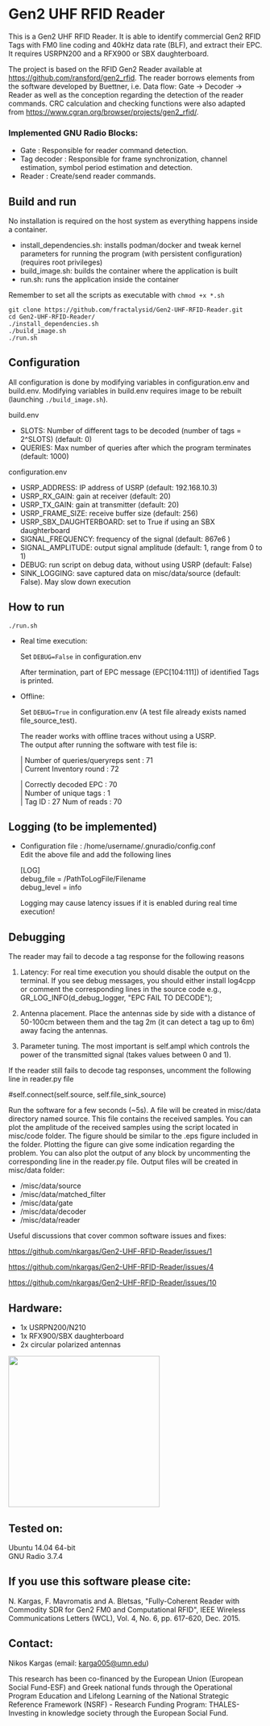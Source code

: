 # Gen2 UHF RFID Reader
This is a Gen2 UHF RFID Reader. It is able to identify commercial Gen2 RFID Tags with FM0 line coding and 40kHz data rate (BLF), and extract their EPC. It requires USRPN200 and a RFX900 or SBX daughterboard.  

The project is based on the RFID Gen2 Reader available at https://github.com/ransford/gen2_rfid. The reader borrows elements from the software developed by Buettner, i.e. Data flow: Gate -> Decoder -> Reader as well as the conception regarding the detection of the reader commands. CRC calculation and checking functions were also adapted from https://www.cgran.org/browser/projects/gen2_rfid/.

### Implemented GNU Radio Blocks:

- Gate : Responsible for reader command detection.  
- Tag decoder : Responsible for frame synchronization, channel estimation, symbol period estimation and detection.  
- Reader : Create/send reader commands.

## Build and run
No installation is required on the host system as everything happens inside a container.
- install_dependencies.sh: installs podman/docker and tweak kernel parameters for running the program (with persistent configuration) (requires root privileges)
- build_image.sh: builds the container where the application is built
- run.sh: runs the application inside the container

Remember to set all the scripts as executable with ```chmod +x *.sh```

```shell
git clone https://github.com/fractalysid/Gen2-UHF-RFID-Reader.git
cd Gen2-UHF-RFID-Reader/
./install_dependencies.sh
./build_image.sh
./run.sh
```

## Configuration
All configuration is done by modifying variables in configuration.env and build.env.
Modifying variables in build.env requires image to be rebuilt (launching ```./build_image.sh```).

build.env
- SLOTS: Number of different tags to be decoded (number of tags = 2^SLOTS) (default: 0)
- QUERIES: Max number of queries after which the program terminates (default: 1000)

configuration.env
- USRP_ADDRESS: IP address of USRP (default: 192.168.10.3)
- USRP_RX_GAIN: gain at receiver (default: 20)
- USRP_TX_GAIN: gain at transmitter (default: 20)
- USRP_FRAME_SIZE: receive buffer size (default: 256) 
- USRP_SBX_DAUGHTERBOARD: set to True if using an SBX daughterboard
- SIGNAL_FREQUENCY: frequency of the signal (default: 867e6 )
- SIGNAL_AMPLITUDE: output signal amplitude (default: 1, range from 0 to 1)
- DEBUG: run script on debug data, without using USRP (default: False)
- SINK_LOGGING: save captured data on misc/data/source (default: False). May slow down execution


## How to run

```shell
./run.sh
```

- Real time execution:

    Set ```DEBUG=False``` in configuration.env

    After termination, part of EPC message (EPC[104:111]) of identified Tags is printed.  

- Offline:

    Set ```DEBUG=True``` in configuration.env (A test file already exists named file_source_test).

    The reader works with offline traces without using a USRP.  
    The output after running the software with test file is:  
    
    | Number of queries/queryreps sent : 71  
    | Current Inventory round : 72  

    | Correctly decoded EPC : 70  
    | Number of unique tags : 1  
    | Tag ID : 27  Num of reads : 70  
 
## Logging (to be implemented)

- Configuration file : /home/username/.gnuradio/config.conf  
    Edit the above file and add the following lines  

    [LOG]  
    debug_file = /PathToLogFile/Filename  
    debug_level = info  
    
    Logging may cause latency issues if it is enabled during real time execution!

## Debugging  

The reader may fail to decode a tag response for the following reasons

1) Latency: For real time execution you should disable the output on the terminal. If you see debug messages, you should either install log4cpp or comment the corresponding lines in the source code e.g., GR_LOG_INFO(d_debug_logger, "EPC FAIL TO DECODE");

2) Antenna placement. Place the antennas side by side with a distance of 50-100cm between them and the tag 2m (it can detect a tag up to 6m) away facing the antennas.

3) Parameter tuning. The most important is self.ampl which controls the power of the transmitted signal (takes values between 0 and 1).

If the reader still fails to decode tag responses, uncomment the following line in reader.py file

 #self.connect(self.source, self.file_sink_source)

Run the software for a few seconds (~5s). A file will be created in misc/data directory named source. This file contains the received samples. You can plot the amplitude of the received samples using the script located in misc/code folder. The figure should be similar to the .eps figure included in the folder. Plotting the figure can give some indication regarding the problem. You can also plot the output of any block by uncommenting the corresponding line in the reader.py file. Output files will be created in misc/data folder:

- /misc/data/source  
- /misc/data/matched_filter  
- /misc/data/gate 
- /misc/data/decoder  
- /misc/data/reader

Useful discussions that cover common software issues and fixes:

https://github.com/nkargas/Gen2-UHF-RFID-Reader/issues/1

https://github.com/nkargas/Gen2-UHF-RFID-Reader/issues/4

https://github.com/nkargas/Gen2-UHF-RFID-Reader/issues/10
    
## Hardware:

  - 1x USRPN200/N210  
  - 1x RFX900/SBX daughterboard  
  - 2x circular polarized antennas  

<img src="./example_setup.png" width="300">

## Tested on:
  Ubuntu 14.04 64-bit  
  GNU Radio 3.7.4
  
## If you use this software please cite:
N. Kargas, F. Mavromatis and A. Bletsas, "Fully-Coherent Reader with Commodity SDR for Gen2 FM0 and Computational RFID", IEEE Wireless Communications Letters (WCL), Vol. 4, No. 6, pp. 617-620, Dec. 2015. 

## Contact:
  Nikos Kargas (email: karga005@umn.edu)  

This research has been co-financed by the European Union (European Social Fund-ESF) and Greek national funds through the Operational Program Education and Lifelong Learning of the National Strategic Reference Framework (NSRF) - Research Funding Program: THALES-Investing in knowledge society through the European Social Fund.
